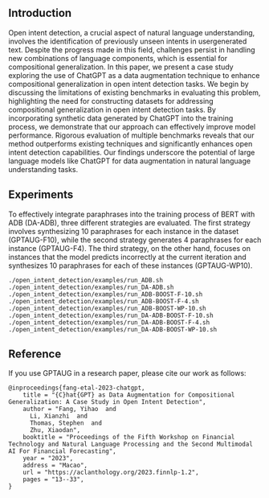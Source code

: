 ## Introduction
Open intent detection, a crucial aspect of natural
language understanding, involves the identification
of previously unseen intents in usergenerated
text. Despite the progress made in
this field, challenges persist in handling new
combinations of language components, which
is essential for compositional generalization. In
this paper, we present a case study exploring
the use of ChatGPT as a data augmentation
technique to enhance compositional generalization
in open intent detection tasks. We begin
by discussing the limitations of existing benchmarks
in evaluating this problem, highlighting
the need for constructing datasets for addressing
compositional generalization in open intent
detection tasks. By incorporating synthetic data
generated by ChatGPT into the training process,
we demonstrate that our approach can effectively
improve model performance. Rigorous
evaluation of multiple benchmarks reveals that
our method outperforms existing techniques
and significantly enhances open intent detection
capabilities. Our findings underscore the
potential of large language models like ChatGPT for data augmentation in natural language
understanding tasks.

## Experiments
To effectively integrate paraphrases into the training process of BERT with
ADB (DA-ADB), three different strategies are evaluated. The first strategy involves synthesizing
10 paraphrases for each instance in the dataset (GPTAUG-F10), while the second strategy generates 4 paraphrases for each instance (GPTAUG-F4). The third strategy, on the other hand, focuses
on instances that the model predicts incorrectly at
the current iteration and synthesizes 10 paraphrases
for each of these instances (GPTAUG-WP10).

```
./open_intent_detection/examples/run_ADB.sh
./open_intent_detection/examples/run_DA-ADB.sh
./open_intent_detection/examples/run_ADB-BOOST-F-10.sh
./open_intent_detection/examples/run_ADB-BOOST-F-4.sh
./open_intent_detection/examples/run_ADB-BOOST-WP-10.sh
./open_intent_detection/examples/run_DA-ADB-BOOST-F-10.sh
./open_intent_detection/examples/run_DA-ADB-BOOST-F-4.sh
./open_intent_detection/examples/run_DA-ADB-BOOST-WP-10.sh
```

## Reference
If you use GPTAUG in a research paper, please cite our work as follows:
```
@inproceedings{fang-etal-2023-chatgpt,
    title = "{C}hat{GPT} as Data Augmentation for Compositional Generalization: A Case Study in Open Intent Detection",
    author = "Fang, Yihao  and
      Li, Xianzhi  and
      Thomas, Stephen  and
      Zhu, Xiaodan",
    booktitle = "Proceedings of the Fifth Workshop on Financial Technology and Natural Language Processing and the Second Multimodal AI For Financial Forecasting",
    year = "2023",
    address = "Macao",
    url = "https://aclanthology.org/2023.finnlp-1.2",
    pages = "13--33",
}
```
